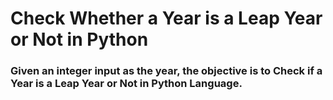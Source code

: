 # Check Whether a Year is a Leap Year or Not in Python
### Given an integer input as the year, the objective is to Check if a Year is a Leap Year or Not in Python Language.
